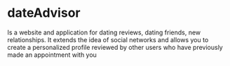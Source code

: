 # dateAdvisor

Is a website and application for dating reviews, dating friends, new relationships. It extends the idea of ​​social networks and allows you to create a personalized profile reviewed by other users who have previously made an appointment with you

